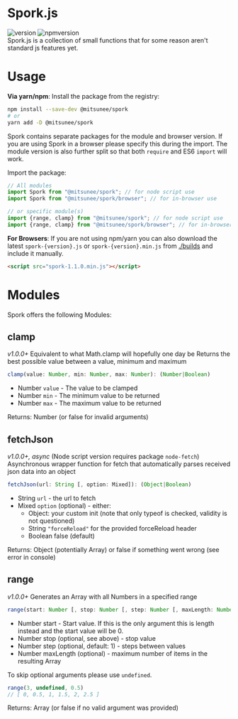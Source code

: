 
# Spork.js

![version](https://img.shields.io/github/v/tag/Mitsunee/spork?style=for-the-badge) ![npmversion](https://img.shields.io/npm/v/@mitsunee/spork?style=for-the-badge)  
Spork.js is a collection of small functions that for some reason aren't standard js features yet.

# Usage
**Via yarn/npm**: Install the package from the registry:  
```bash
npm install --save-dev @mitsunee/spork
# or
yarn add -D @mitsunee/spork
```
Spork contains separate packages for the module and browser version. If you are using Spork in a browser please specify this during the import. The module version is also further split so that both `require` and ES6 `import` will work.

Import the package:
```js
// All modules
import Spork from "@mitsunee/spork"; // for node script use
import Spork from "@mitsunee/spork/browser"; // for in-browser use

// or specific module(s)
import {range, clamp} from "@mitsunee/spork"; // for node script use
import {range, clamp} from "@mitsunee/spork/browser"; // for in-browser use
```

**For Browsers**: If you are not using npm/yarn you can also download the latest `spork-{version}.js` or `spork-{version}.min.js` from [./builds](https://github.com/Mitsunee/spork/tree/main/browser) and include it manually.
```html
<script src="spork-1.1.0.min.js"></script>
```

# Modules
Spork offers the following Modules:

## clamp
*v1.0.0+*
Equivalent to what Math.clamp will hopefully one day be
Returns the best possible value between a value, minimum and maximum
```ts
clamp(value: Number, min: Number, max: Number): (Number|Boolean)
```

- Number `value` - The value to be clamped
- Number `min` - The minimum value to be returned
- Number `max` - The maximum value to be returned

Returns: Number (or false for invalid arguments)

## fetchJson
*v1.0.0+, async* (Node script version requires package `node-fetch`)
Asynchronous wrapper function for fetch that automatically parses received json data into an object
```ts
fetchJson(url: String [, option: Mixed]): (Object|Boolean)
```

- String `url` - the url to fetch
- Mixed `option` (optional) - either:
	- Object: your custom init (note that only typeof is checked, validity is not questioned)
	- String `"forceReload"` for the provided forceReload header
	- Boolean false (default)

Returns: Object (potentially Array) or false if something went wrong (see error in console)

## range
*v1.0.0+*
Generates an Array with all Numbers in a specified range
```ts
range(start: Number [, stop: Number [, step: Number [, maxLength: Number]]]): Array
```

- Number start - Start value. If this is the only argument this is length instead and the start value will be 0.
- Number stop (optional, see above) - stop value
- Number step (optional, default: 1) - steps between values
- Number maxLength (optional) - maximum number of items in the resulting Array

To skip optional arguments please use `undefined`.
```js
range(3, undefined, 0.5)
// [ 0, 0.5, 1, 1.5, 2, 2.5 ]
```
Returns: Array (or false if no valid argument was provided)
